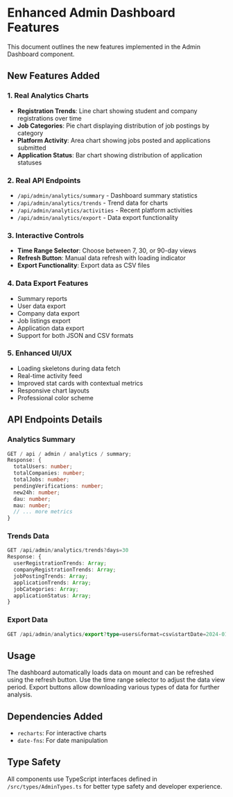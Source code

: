 # Enhanced Admin Dashboard Features

This document outlines the new features implemented in the Admin Dashboard component.

## New Features Added

### 1. Real Analytics Charts

- **Registration Trends**: Line chart showing student and company registrations over time
- **Job Categories**: Pie chart displaying distribution of job postings by category
- **Platform Activity**: Area chart showing jobs posted and applications submitted
- **Application Status**: Bar chart showing distribution of application statuses

### 2. Real API Endpoints

- `/api/admin/analytics/summary` - Dashboard summary statistics
- `/api/admin/analytics/trends` - Trend data for charts
- `/api/admin/analytics/activities` - Recent platform activities
- `/api/admin/analytics/export` - Data export functionality

### 3. Interactive Controls

- **Time Range Selector**: Choose between 7, 30, or 90-day views
- **Refresh Button**: Manual data refresh with loading indicator
- **Export Functionality**: Export data as CSV files

### 4. Data Export Features

- Summary reports
- User data export
- Company data export
- Job listings export
- Application data export
- Support for both JSON and CSV formats

### 5. Enhanced UI/UX

- Loading skeletons during data fetch
- Real-time activity feed
- Improved stat cards with contextual metrics
- Responsive chart layouts
- Professional color scheme

## API Endpoints Details

### Analytics Summary

```typescript
GET / api / admin / analytics / summary;
Response: {
  totalUsers: number;
  totalCompanies: number;
  totalJobs: number;
  pendingVerifications: number;
  new24h: number;
  dau: number;
  mau: number;
  // ... more metrics
}
```

### Trends Data

```typescript
GET /api/admin/analytics/trends?days=30
Response: {
  userRegistrationTrends: Array;
  companyRegistrationTrends: Array;
  jobPostingTrends: Array;
  applicationTrends: Array;
  jobCategories: Array;
  applicationStatus: Array;
}
```

### Export Data

```typescript
GET /api/admin/analytics/export?type=users&format=csv&startDate=2024-01-01&endDate=2024-12-31
```

## Usage

The dashboard automatically loads data on mount and can be refreshed using the refresh button. Use the time range selector to adjust the data view period. Export buttons allow downloading various types of data for further analysis.

## Dependencies Added

- `recharts`: For interactive charts
- `date-fns`: For date manipulation

## Type Safety

All components use TypeScript interfaces defined in `/src/types/AdminTypes.ts` for better type safety and developer experience.
